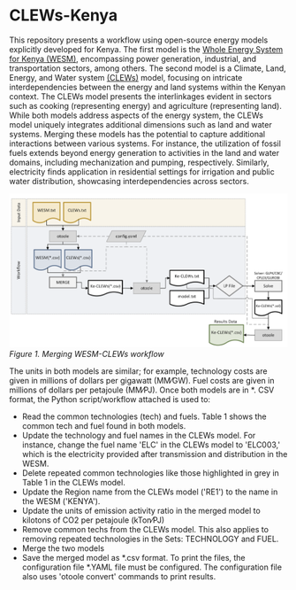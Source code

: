 # CLEWs-Kenya
This repository presents a workflow using open-source energy models explicitly developed for Kenya. The first model is the [Whole Energy System for Kenya (WESM)](https://github.com/ClimateCompatibleGrowth/osemosys_kenya), encompassing power generation, industrial, and transportation sectors, among others. The second model is a Climate, Land, Energy, and Water system [(CLEWs)](https://github.com/robertodawid/Kenya_Clews/tree/main) model, focusing on intricate interdependencies between the energy and land systems within the Kenyan context. The CLEWs model presents the interlinkages evident in sectors such as cooking (representing energy) and agriculture (representing land). While both models address aspects of the energy system, the CLEWs model uniquely integrates additional dimensions such as land and water systems.
Merging these models has the potential to capture additional interactions between various systems. For instance, the utilization of fossil fuels extends beyond energy generation to activities in the land and water domains, including mechanization and pumping, respectively. Similarly, electricity finds application in residential settings for irrigation and public water distribution, showcasing interdependencies across sectors.

![Workflow](./images/workflow.png)
*Figure 1. Merging WESM-CLEWs workflow*

The units in both models are similar; for example, technology costs are given in millions of dollars per gigawatt (MM⁄GW). Fuel costs are given in millions of dollars per petajoule (MM⁄PJ). Once both models are in *. CSV format, the Python script/workflow attached is used to:
* Read the common technologies (tech) and fuels. Table 1 shows the common tech and fuel found in both models. 
* Update the technology and fuel names in the CLEWs model. For instance, change the fuel name 'ELC' in the CLEWs model to 'ELC003,' which is the electricity provided after transmission and distribution in the WESM.
* Delete repeated common technologies like those highlighted in grey in Table 1 in the CLEWs model.
* Update the Region name from the CLEWs model ('RE1') to the name in the WESM ('KENYA').
* Update the units of emission activity ratio in the merged model to kilotons of CO2 per petajoule (kTon⁄PJ)
* Remove common techs from the CLEWs model. This also applies to removing repeated technologies in the Sets: TECHNOLOGY and FUEL.
* Merge the two models
* Save the merged model as *.csv format.
To print the files, the configuration file *.YAML file must be configured. The configuration file also uses 'otoole convert' commands to print results.
